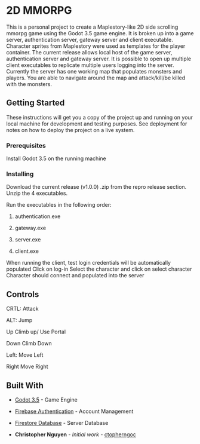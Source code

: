 # 2D MMORPG

This is a personal project to create a Maplestory-like 2D side scrolling mmorpg game using the Godot 3.5 game engine. It is broken up into a game server, authentication server, gateway server and client executable.
Character sprites from Maplestory were used as templates for the player container. The current release allows local host of the game server, authentication server and gateway server. It is possible to open up multiple
client executables to replicate multiple users logging into the server. Currently the server has one working map that populates monsters and players. You are able to navigate around the map and attack/kill/be killed with
the monsters.

## Getting Started

These instructions will get you a copy of the project up and running on your local machine for development and testing purposes. See deployment for notes on how to deploy the project on a live system.

### Prerequisites

Install Godot 3.5 on the running machine

### Installing

Download the current release (v1.0.0) .zip from the repro release section.
Unzip the 4 executables.

Run the executables in the following order:

1. authentication.exe

2. gateway.exe

3. server.exe

4. client.exe

When running the client, test login credentials will be automatically populated
Click on log-in
Select the character and click on select character
Character should connect and populated into the server


## Controls

CRTL: Attack

ALT:     Jump

Up       Climb up/ Use Portal

Down     Climb Down

Left:    Move Left

Right    Move Right

## Built With

* [Godot 3.5](https://godotengine.org/article/godot-3-5-cant-stop-wont-stop/) - Game Engine
* [Firebase Authentication](https://firebase.google.com/products/auth) - Account Management
* [Firestore Database](https://firebase.google.com/products/storage) - Server Database

* **Christopher Nguyen** - *Initial work* - [ctopherngoc](https://github.com/ctopherngoc)

